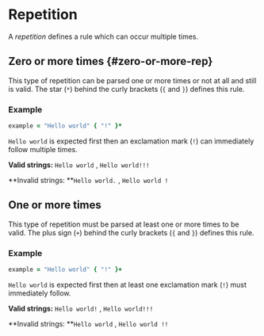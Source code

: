 # Repetition

A _repetition_ defines a rule which can occur multiple times.

## Zero or more times {#zero-or-more-rep}

This type of repetition can be parsed one or more times or not at all and still is valid. The star \(`*`\) behind the curly brackets \(`{` and `}`\) defines this rule.

### Example

```ruby
example = "Hello world" { "!" }*
```

`Hello world` is expected first then an exclamation mark \(`!`\) can immediately follow multiple times.

**Valid strings:** `Hello world` , `Hello world!!!`

**Invalid strings: **`Hello world.` , `Hello world !`

## One or more times

This type of repetition must be parsed at least one or more times to be valid. The plus sign \(`+`\) behind the curly brackets \(`{` and `}`\) defines this rule.

### Example

```ruby
example = "Hello world" { "!" }+
```

`Hello world` is expected first then at least one exclamation mark \(`!`\) must immediately follow.

**Valid strings:** `Hello world!` , `Hello world!!!`

**Invalid strings: **`Hello world` , `Hello world !!`

